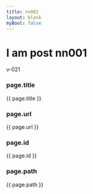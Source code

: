 ```yaml
---
title: nn002
layout: blank
myBool: false
---
```


# I am post nn001
v-021

### page.title
{{ page.title }}

### page.url
{{ page.url }}

### page.id
{{ page.id }}

### page.path
{{ page.path }}
